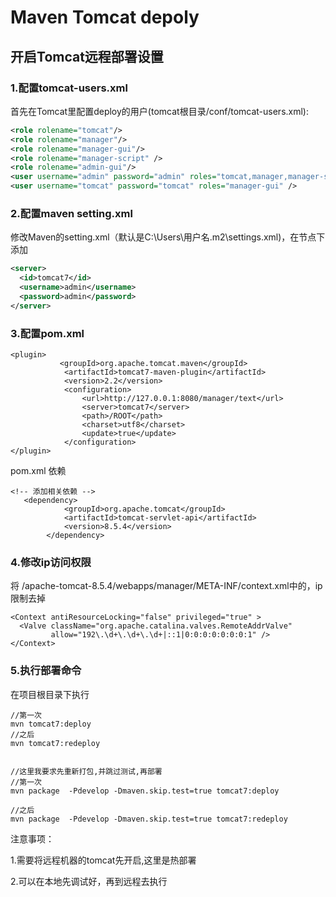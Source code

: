# Maven Tomcat depoly 

## 开启Tomcat远程部署设置

### 1.配置tomcat-users.xml

首先在Tomcat里配置deploy的用户(tomcat根目录/conf/tomcat-users.xml):

```xml
<role rolename="tomcat"/>
<role rolename="manager"/>
<role rolename="manager-gui"/>
<role rolename="manager-script" />
<role rolename="admin-gui"/>
<user username="admin" password="admin" roles="tomcat,manager,manager-script,admin-gui" />
<user username="tomcat" password="tomcat" roles="manager-gui" />
```
### 2.配置maven setting.xml

修改Maven的setting.xml（默认是C:\Users\用户名.m2\settings.xml)，在节点下添加

```xml
<server>
  <id>tomcat7</id>
  <username>admin</username>
  <password>admin</password>
</server>
```

### 3.配置pom.xml  

```
<plugin>
           <groupId>org.apache.tomcat.maven</groupId>
            <artifactId>tomcat7-maven-plugin</artifactId>
            <version>2.2</version>
            <configuration>
                <url>http://127.0.0.1:8080/manager/text</url>
                <server>tomcat7</server>
                <path>/ROOT</path>
                <charset>utf8</charset>
                <update>true</update>
            </configuration>
</plugin>
```
pom.xml 依赖
```
<!-- 添加相关依赖 -->   
   <dependency>
            <groupId>org.apache.tomcat</groupId>
            <artifactId>tomcat-servlet-api</artifactId>
            <version>8.5.4</version>
        </dependency>
```

### 4.修改ip访问权限

将 /apache-tomcat-8.5.4/webapps/manager/META-INF/context.xml中的，ip限制去掉

```
<Context antiResourceLocking="false" privileged="true" >
  <Valve className="org.apache.catalina.valves.RemoteAddrValve"
         allow="192\.\d+\.\d+\.\d+|::1|0:0:0:0:0:0:0:1" />
</Context>
```
### 5.执行部署命令

在项目根目录下执行

```
//第一次
mvn tomcat7:deploy
//之后
mvn tomcat7:redeploy


//这里我要求先重新打包,并跳过测试,再部署
//第一次
mvn package  -Pdevelop -Dmaven.skip.test=true tomcat7:deploy

//之后
mvn package  -Pdevelop -Dmaven.skip.test=true tomcat7:redeploy
```

注意事项：

1.需要将远程机器的tomcat先开启,这里是热部署

2.可以在本地先调试好，再到远程去执行
